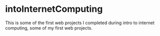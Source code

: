 # intoInternetComputing
This is some of the first web projects I completed during intro to internet computing, some of my first web projects.
